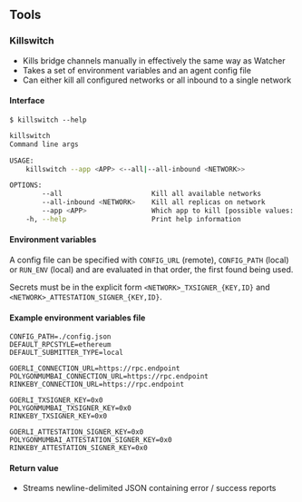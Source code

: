## Tools

### Killswitch

- Kills bridge channels manually in effectively the same way as Watcher
- Takes a set of environment variables and an agent config file
- Can either kill all configured networks or all inbound to a single network

#### Interface

```$ killswitch --help```
```bash
killswitch
Command line args

USAGE:
    killswitch --app <APP> <--all|--all-inbound <NETWORK>>

OPTIONS:
        --all                      Kill all available networks
        --all-inbound <NETWORK>    Kill all replicas on network
        --app <APP>                Which app to kill [possible values: token-bridge]
    -h, --help                     Print help information
```

#### Environment variables

A config file can be specified with `CONFIG_URL` (remote), `CONFIG_PATH` (local) or `RUN_ENV` (local) and are evaluated in that order, the first found being used.

Secrets must be in the explicit form `<NETWORK>_TXSIGNER_{KEY,ID}` and `<NETWORK>_ATTESTATION_SIGNER_{KEY,ID}`.

#### Example environment variables file
```text
CONFIG_PATH=./config.json
DEFAULT_RPCSTYLE=ethereum
DEFAULT_SUBMITTER_TYPE=local

GOERLI_CONNECTION_URL=https://rpc.endpoint
POLYGONMUMBAI_CONNECTION_URL=https://rpc.endpoint
RINKEBY_CONNECTION_URL=https://rpc.endpoint

GOERLI_TXSIGNER_KEY=0x0
POLYGONMUMBAI_TXSIGNER_KEY=0x0
RINKEBY_TXSIGNER_KEY=0x0

GOERLI_ATTESTATION_SIGNER_KEY=0x0
POLYGONMUMBAI_ATTESTATION_SIGNER_KEY=0x0
RINKEBY_ATTESTATION_SIGNER_KEY=0x0
```

#### Return value

- Streams newline-delimited JSON containing error / success reports
